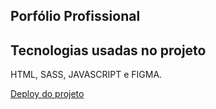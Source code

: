 ## Porfólio Profissional 

## Tecnologias usadas no projeto
HTML, SASS, JAVASCRIPT e FIGMA.

<a href="https://joaoythalodev.netlify.app/"> Deploy do projeto</a>

